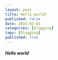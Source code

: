 ```yaml
---
layout: post
title: Hello world!
published: false
date: 2015-02-01
categories: [blogging]
tags: [blogging]
published: true
---
```


##### Hello world



